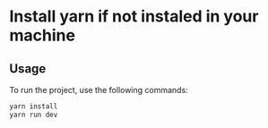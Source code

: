 # Install yarn if not instaled in your machine
## Usage

To run the project, use the following commands:

```sh
yarn install
yarn run dev
```
